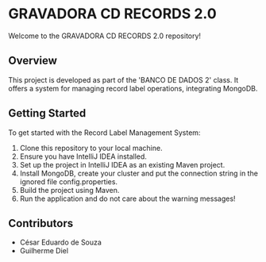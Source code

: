 # GRAVADORA CD RECORDS 2.0 

Welcome to the GRAVADORA CD RECORDS 2.0 repository!

## Overview

This project is developed as part of the 'BANCO DE DADOS 2' class. It offers a system for managing record label operations, integrating MongoDB.

## Getting Started

To get started with the Record Label Management System:

1. Clone this repository to your local machine.
2. Ensure you have IntelliJ IDEA installed.
3. Set up the project in IntelliJ IDEA as an existing Maven project.
4. Install MongoDB, create your cluster and put the connection string in the ignored file config.properties.
5. Build the project using Maven.
6. Run the application and do not care about the warning messages!

## Contributors

- César Eduardo de Souza
- Guilherme Diel
